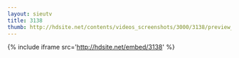 ```yaml
---
layout: sieutv
title: 3138
thumb: http://hdsite.net/contents/videos_screenshots/3000/3138/preview_360p.mp4.jpg
---
```

{% include iframe src='http://hdsite.net/embed/3138' %}
 
